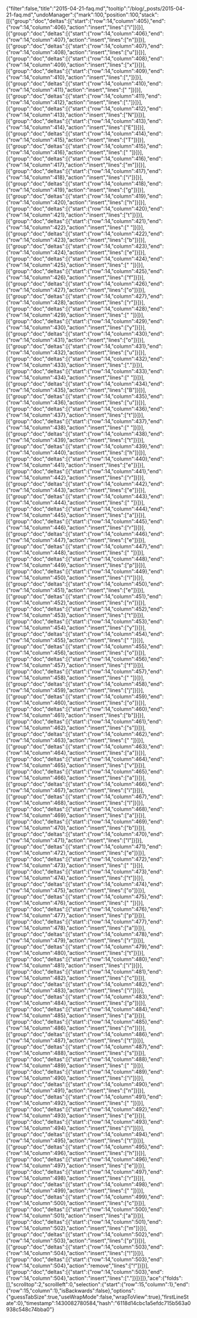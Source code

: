 {"filter":false,"title":"2015-04-21-faq.md","tooltip":"/blog/_posts/2015-04-21-faq.md","undoManager":{"mark":100,"position":100,"stack":[[{"group":"doc","deltas":[{"start":{"row":14,"column":405},"end":{"row":14,"column":406},"action":"insert","lines":["i"]}]}],[{"group":"doc","deltas":[{"start":{"row":14,"column":406},"end":{"row":14,"column":407},"action":"insert","lines":["n"]}]}],[{"group":"doc","deltas":[{"start":{"row":14,"column":407},"end":{"row":14,"column":408},"action":"insert","lines":["u"]}]}],[{"group":"doc","deltas":[{"start":{"row":14,"column":408},"end":{"row":14,"column":409},"action":"insert","lines":["x"]}]}],[{"group":"doc","deltas":[{"start":{"row":14,"column":409},"end":{"row":14,"column":410},"action":"insert","lines":[","]}]}],[{"group":"doc","deltas":[{"start":{"row":14,"column":410},"end":{"row":14,"column":411},"action":"insert","lines":[" "]}]}],[{"group":"doc","deltas":[{"start":{"row":14,"column":411},"end":{"row":14,"column":412},"action":"insert","lines":["."]}]}],[{"group":"doc","deltas":[{"start":{"row":14,"column":412},"end":{"row":14,"column":413},"action":"insert","lines":["N"]}]}],[{"group":"doc","deltas":[{"start":{"row":14,"column":413},"end":{"row":14,"column":414},"action":"insert","lines":["E"]}]}],[{"group":"doc","deltas":[{"start":{"row":14,"column":414},"end":{"row":14,"column":415},"action":"insert","lines":["T"]}]}],[{"group":"doc","deltas":[{"start":{"row":14,"column":415},"end":{"row":14,"column":416},"action":"insert","lines":[" "]}]}],[{"group":"doc","deltas":[{"start":{"row":14,"column":416},"end":{"row":14,"column":417},"action":"insert","lines":["m"]}]}],[{"group":"doc","deltas":[{"start":{"row":14,"column":417},"end":{"row":14,"column":418},"action":"insert","lines":["i"]}]}],[{"group":"doc","deltas":[{"start":{"row":14,"column":418},"end":{"row":14,"column":419},"action":"insert","lines":["g"]}]}],[{"group":"doc","deltas":[{"start":{"row":14,"column":419},"end":{"row":14,"column":420},"action":"insert","lines":["h"]}]}],[{"group":"doc","deltas":[{"start":{"row":14,"column":420},"end":{"row":14,"column":421},"action":"insert","lines":["t"]}]}],[{"group":"doc","deltas":[{"start":{"row":14,"column":421},"end":{"row":14,"column":422},"action":"insert","lines":[" "]}]}],[{"group":"doc","deltas":[{"start":{"row":14,"column":422},"end":{"row":14,"column":423},"action":"insert","lines":["b"]}]}],[{"group":"doc","deltas":[{"start":{"row":14,"column":423},"end":{"row":14,"column":424},"action":"insert","lines":["e"]}]}],[{"group":"doc","deltas":[{"start":{"row":14,"column":424},"end":{"row":14,"column":425},"action":"insert","lines":[" "]}]}],[{"group":"doc","deltas":[{"start":{"row":14,"column":425},"end":{"row":14,"column":426},"action":"insert","lines":["f"]}]}],[{"group":"doc","deltas":[{"start":{"row":14,"column":426},"end":{"row":14,"column":427},"action":"insert","lines":["o"]}]}],[{"group":"doc","deltas":[{"start":{"row":14,"column":427},"end":{"row":14,"column":428},"action":"insert","lines":["r"]}]}],[{"group":"doc","deltas":[{"start":{"row":14,"column":428},"end":{"row":14,"column":429},"action":"insert","lines":[" "]}]}],[{"group":"doc","deltas":[{"start":{"row":14,"column":429},"end":{"row":14,"column":430},"action":"insert","lines":["y"]}]}],[{"group":"doc","deltas":[{"start":{"row":14,"column":430},"end":{"row":14,"column":431},"action":"insert","lines":["o"]}]}],[{"group":"doc","deltas":[{"start":{"row":14,"column":431},"end":{"row":14,"column":432},"action":"insert","lines":["u"]}]}],[{"group":"doc","deltas":[{"start":{"row":14,"column":432},"end":{"row":14,"column":433},"action":"insert","lines":["."]}]}],[{"group":"doc","deltas":[{"start":{"row":14,"column":433},"end":{"row":14,"column":434},"action":"insert","lines":[" "]}]}],[{"group":"doc","deltas":[{"start":{"row":14,"column":434},"end":{"row":14,"column":435},"action":"insert","lines":["B"]}]}],[{"group":"doc","deltas":[{"start":{"row":14,"column":435},"end":{"row":14,"column":436},"action":"insert","lines":["u"]}]}],[{"group":"doc","deltas":[{"start":{"row":14,"column":436},"end":{"row":14,"column":437},"action":"insert","lines":["t"]}]}],[{"group":"doc","deltas":[{"start":{"row":14,"column":437},"end":{"row":14,"column":438},"action":"insert","lines":[" "]}]}],[{"group":"doc","deltas":[{"start":{"row":14,"column":438},"end":{"row":14,"column":439},"action":"insert","lines":["t"]}]}],[{"group":"doc","deltas":[{"start":{"row":14,"column":439},"end":{"row":14,"column":440},"action":"insert","lines":["h"]}]}],[{"group":"doc","deltas":[{"start":{"row":14,"column":440},"end":{"row":14,"column":441},"action":"insert","lines":["e"]}]}],[{"group":"doc","deltas":[{"start":{"row":14,"column":441},"end":{"row":14,"column":442},"action":"insert","lines":["r"]}]}],[{"group":"doc","deltas":[{"start":{"row":14,"column":442},"end":{"row":14,"column":443},"action":"insert","lines":["e"]}]}],[{"group":"doc","deltas":[{"start":{"row":14,"column":443},"end":{"row":14,"column":444},"action":"insert","lines":[" "]}]}],[{"group":"doc","deltas":[{"start":{"row":14,"column":444},"end":{"row":14,"column":445},"action":"insert","lines":["a"]}]}],[{"group":"doc","deltas":[{"start":{"row":14,"column":445},"end":{"row":14,"column":446},"action":"insert","lines":["r"]}]}],[{"group":"doc","deltas":[{"start":{"row":14,"column":446},"end":{"row":14,"column":447},"action":"insert","lines":["e"]}]}],[{"group":"doc","deltas":[{"start":{"row":14,"column":447},"end":{"row":14,"column":448},"action":"insert","lines":[" "]}]}],[{"group":"doc","deltas":[{"start":{"row":14,"column":448},"end":{"row":14,"column":449},"action":"insert","lines":["p"]}]}],[{"group":"doc","deltas":[{"start":{"row":14,"column":449},"end":{"row":14,"column":450},"action":"insert","lines":["l"]}]}],[{"group":"doc","deltas":[{"start":{"row":14,"column":450},"end":{"row":14,"column":451},"action":"insert","lines":["e"]}]}],[{"group":"doc","deltas":[{"start":{"row":14,"column":451},"end":{"row":14,"column":452},"action":"insert","lines":["n"]}]}],[{"group":"doc","deltas":[{"start":{"row":14,"column":452},"end":{"row":14,"column":453},"action":"insert","lines":["t"]}]}],[{"group":"doc","deltas":[{"start":{"row":14,"column":453},"end":{"row":14,"column":454},"action":"insert","lines":["y"]}]}],[{"group":"doc","deltas":[{"start":{"row":14,"column":454},"end":{"row":14,"column":455},"action":"insert","lines":[" "]}]}],[{"group":"doc","deltas":[{"start":{"row":14,"column":455},"end":{"row":14,"column":456},"action":"insert","lines":["o"]}]}],[{"group":"doc","deltas":[{"start":{"row":14,"column":456},"end":{"row":14,"column":457},"action":"insert","lines":["f"]}]}],[{"group":"doc","deltas":[{"start":{"row":14,"column":457},"end":{"row":14,"column":458},"action":"insert","lines":[" "]}]}],[{"group":"doc","deltas":[{"start":{"row":14,"column":458},"end":{"row":14,"column":459},"action":"insert","lines":["j"]}]}],[{"group":"doc","deltas":[{"start":{"row":14,"column":459},"end":{"row":14,"column":460},"action":"insert","lines":["o"]}]}],[{"group":"doc","deltas":[{"start":{"row":14,"column":460},"end":{"row":14,"column":461},"action":"insert","lines":["b"]}]}],[{"group":"doc","deltas":[{"start":{"row":14,"column":461},"end":{"row":14,"column":462},"action":"insert","lines":["s"]}]}],[{"group":"doc","deltas":[{"start":{"row":14,"column":462},"end":{"row":14,"column":463},"action":"insert","lines":[" "]}]}],[{"group":"doc","deltas":[{"start":{"row":14,"column":463},"end":{"row":14,"column":464},"action":"insert","lines":["a"]}]}],[{"group":"doc","deltas":[{"start":{"row":14,"column":464},"end":{"row":14,"column":465},"action":"insert","lines":["v"]}]}],[{"group":"doc","deltas":[{"start":{"row":14,"column":465},"end":{"row":14,"column":466},"action":"insert","lines":["a"]}]}],[{"group":"doc","deltas":[{"start":{"row":14,"column":466},"end":{"row":14,"column":467},"action":"insert","lines":["i"]}]}],[{"group":"doc","deltas":[{"start":{"row":14,"column":467},"end":{"row":14,"column":468},"action":"insert","lines":["l"]}]}],[{"group":"doc","deltas":[{"start":{"row":14,"column":468},"end":{"row":14,"column":469},"action":"insert","lines":["a"]}]}],[{"group":"doc","deltas":[{"start":{"row":14,"column":469},"end":{"row":14,"column":470},"action":"insert","lines":["b"]}]}],[{"group":"doc","deltas":[{"start":{"row":14,"column":470},"end":{"row":14,"column":471},"action":"insert","lines":["l"]}]}],[{"group":"doc","deltas":[{"start":{"row":14,"column":471},"end":{"row":14,"column":472},"action":"insert","lines":["e"]}]}],[{"group":"doc","deltas":[{"start":{"row":14,"column":472},"end":{"row":14,"column":473},"action":"insert","lines":[" "]}]}],[{"group":"doc","deltas":[{"start":{"row":14,"column":473},"end":{"row":14,"column":474},"action":"insert","lines":["t"]}]}],[{"group":"doc","deltas":[{"start":{"row":14,"column":474},"end":{"row":14,"column":475},"action":"insert","lines":["o"]}]}],[{"group":"doc","deltas":[{"start":{"row":14,"column":475},"end":{"row":14,"column":476},"action":"insert","lines":[" "]}]}],[{"group":"doc","deltas":[{"start":{"row":14,"column":476},"end":{"row":14,"column":477},"action":"insert","lines":["p"]}]}],[{"group":"doc","deltas":[{"start":{"row":14,"column":477},"end":{"row":14,"column":478},"action":"insert","lines":["a"]}]}],[{"group":"doc","deltas":[{"start":{"row":14,"column":478},"end":{"row":14,"column":479},"action":"insert","lines":["r"]}]}],[{"group":"doc","deltas":[{"start":{"row":14,"column":479},"end":{"row":14,"column":480},"action":"insert","lines":["t"]}]}],[{"group":"doc","deltas":[{"start":{"row":14,"column":480},"end":{"row":14,"column":481},"action":"insert","lines":["i"]}]}],[{"group":"doc","deltas":[{"start":{"row":14,"column":481},"end":{"row":14,"column":482},"action":"insert","lines":["c"]}]}],[{"group":"doc","deltas":[{"start":{"row":14,"column":482},"end":{"row":14,"column":483},"action":"insert","lines":["i"]}]}],[{"group":"doc","deltas":[{"start":{"row":14,"column":483},"end":{"row":14,"column":484},"action":"insert","lines":["p"]}]}],[{"group":"doc","deltas":[{"start":{"row":14,"column":484},"end":{"row":14,"column":485},"action":"insert","lines":["a"]}]}],[{"group":"doc","deltas":[{"start":{"row":14,"column":485},"end":{"row":14,"column":486},"action":"insert","lines":["n"]}]}],[{"group":"doc","deltas":[{"start":{"row":14,"column":486},"end":{"row":14,"column":487},"action":"insert","lines":["t"]}]}],[{"group":"doc","deltas":[{"start":{"row":14,"column":487},"end":{"row":14,"column":488},"action":"insert","lines":["s"]}]}],[{"group":"doc","deltas":[{"start":{"row":14,"column":488},"end":{"row":14,"column":489},"action":"insert","lines":[" "]}]}],[{"group":"doc","deltas":[{"start":{"row":14,"column":489},"end":{"row":14,"column":490},"action":"insert","lines":["i"]}]}],[{"group":"doc","deltas":[{"start":{"row":14,"column":490},"end":{"row":14,"column":491},"action":"insert","lines":["n"]}]}],[{"group":"doc","deltas":[{"start":{"row":14,"column":491},"end":{"row":14,"column":492},"action":"insert","lines":[" "]}]}],[{"group":"doc","deltas":[{"start":{"row":14,"column":492},"end":{"row":14,"column":493},"action":"insert","lines":["e"]}]}],[{"group":"doc","deltas":[{"start":{"row":14,"column":493},"end":{"row":14,"column":494},"action":"insert","lines":["i"]}]}],[{"group":"doc","deltas":[{"start":{"row":14,"column":494},"end":{"row":14,"column":495},"action":"insert","lines":["t"]}]}],[{"group":"doc","deltas":[{"start":{"row":14,"column":495},"end":{"row":14,"column":496},"action":"insert","lines":["h"]}]}],[{"group":"doc","deltas":[{"start":{"row":14,"column":496},"end":{"row":14,"column":497},"action":"insert","lines":["e"]}]}],[{"group":"doc","deltas":[{"start":{"row":14,"column":497},"end":{"row":14,"column":498},"action":"insert","lines":["r"]}]}],[{"group":"doc","deltas":[{"start":{"row":14,"column":498},"end":{"row":14,"column":499},"action":"insert","lines":[" "]}]}],[{"group":"doc","deltas":[{"start":{"row":14,"column":499},"end":{"row":14,"column":500},"action":"insert","lines":["c"]}]}],[{"group":"doc","deltas":[{"start":{"row":14,"column":500},"end":{"row":14,"column":501},"action":"insert","lines":["a"]}]}],[{"group":"doc","deltas":[{"start":{"row":14,"column":501},"end":{"row":14,"column":502},"action":"insert","lines":["m"]}]}],[{"group":"doc","deltas":[{"start":{"row":14,"column":502},"end":{"row":14,"column":503},"action":"insert","lines":["p"]}]}],[{"group":"doc","deltas":[{"start":{"row":14,"column":503},"end":{"row":14,"column":504},"action":"insert","lines":["!"]}]}],[{"group":"doc","deltas":[{"start":{"row":14,"column":503},"end":{"row":14,"column":504},"action":"remove","lines":["!"]}]}],[{"group":"doc","deltas":[{"start":{"row":14,"column":503},"end":{"row":14,"column":504},"action":"insert","lines":["."]}]}]]},"ace":{"folds":[],"scrolltop":2,"scrollleft":0,"selection":{"start":{"row":15,"column":1},"end":{"row":15,"column":1},"isBackwards":false},"options":{"guessTabSize":true,"useWrapMode":false,"wrapToView":true},"firstLineState":0},"timestamp":1430082780584,"hash":"6118d14cbc1a5efdc715b563a0938c548c74bba0"}